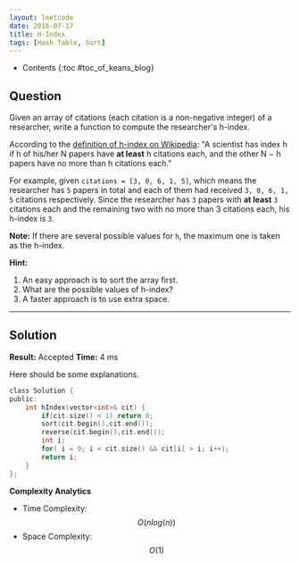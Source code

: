 ```yaml
---
layout: leetcode
date: 2016-07-17
title: H-Index
tags: [Hash Table, Sort]
---
```


* Contents
{:toc #toc_of_keans_blog}

## Question

Given an array of citations (each citation is a non-negative integer) of a researcher, write a function to compute the researcher's h-index.

According to the [definition of h-index on Wikipedia](https://en.wikipedia.org/wiki/H-index): "A scientist has index h if h of his/her N papers have **at least** h citations each, and the other N − h papers have no more than h citations each."

For example, given `citations = [3, 0, 6, 1, 5]`, which means the researcher has `5` papers in total and each of them had received `3, 0, 6, 1, 5` citations respectively. Since the researcher has `3` papers with **at least** `3` citations each and the remaining two with no more than 3 citations each, his h-index is `3`.

**Note:** If there are several possible values for `h`, the maximum one is taken as the h-index.

**Hint:**

1. An easy approach is to sort the array first.
2. What are the possible values of h-index?
3. A faster approach is to use extra space.





***

## Solution

**Result:** Accepted **Time:**  4 ms

Here should be some explanations.

```c
class Solution {
public:
    int hIndex(vector<int>& cit) {
        if(cit.size() < 1) return 0;
        sort(cit.begin(),cit.end());
        reverse(cit.begin(),cit.end());
        int i;
        for( i = 0; i < cit.size() && cit[i] > i; i++);
        return i;
    }
};
```

**Complexity Analytics**

- Time Complexity: $$O(nlog(n))$$
- Space Complexity: $$O(1)$$
